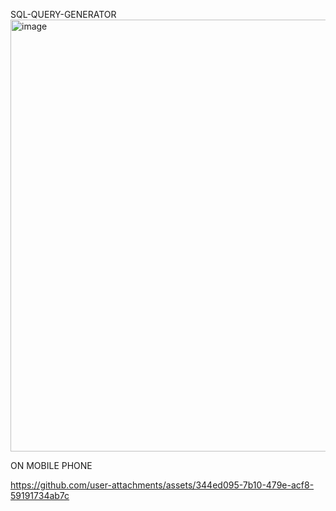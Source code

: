  SQL-QUERY-GENERATOR
<img width="1835" height="691" alt="image" src="https://github.com/user-attachments/assets/205692a2-561d-4047-b332-58ffe9f4cefa" />

ON MOBILE PHONE


https://github.com/user-attachments/assets/344ed095-7b10-479e-acf8-59191734ab7c

